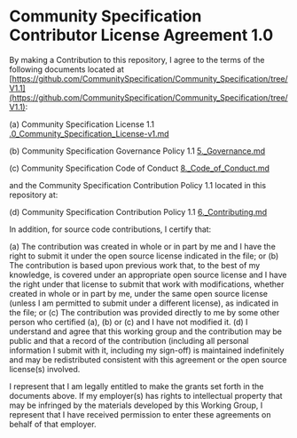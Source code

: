 # Community Specification Contributor License Agreement 1.0

By making a Contribution to this repository, I agree to the terms of the following documents located at [https://github.com/CommunitySpecification/Community_Specification/tree/V1.1](https://github.com/CommunitySpecification/Community_Specification/tree/V1.1):

(a) Community Specification License 1.1 [.0_Community_Specification_License-v1.md](https://github.com/CommunitySpecification/Community_Specification/blob/V1.1/1._Community_Specification_License.md)

(b) Community Specification Governance Policy 1.1 [5._Governance.md](https://github.com/CommunitySpecification/Community_Specification/blob/V1.1/5._Governance.md)

(c) Community Specification Code of Conduct [8._Code_of_Conduct.md](https://github.com/CommunitySpecification/Community_Specification/blob/V1.1/8._Code_of_Conduct.md)

and the Community Specification Contribution Policy 1.1 located in this repository at:

(d) Community Specification Contribution Policy 1.1 [6._Contributing.md](./6._Contributing.md)


In addition, for source code contributions, I certify that:

(a) The contribution was created in whole or in part by me and I have the right to submit it under the open source license indicated in the file; or (b) The contribution is based upon previous work that, to the best  of my knowledge, is covered under an appropriate open source license and I have the right under that license to submit that work with modifications, whether created in whole or in part by me, under the same open source license (unless I am permitted to submit under a different license), as indicated in the file; or (c) The contribution was provided directly to me by some other person who certified (a), (b) or (c) and I have not modified it. (d) I understand and agree that this working group and the contribution may be public and that a record of the contribution (including all personal information I submit with it, including my sign-off) is maintained indefinitely and may be redistributed consistent with this agreement or the open source license(s) involved.

I represent that I am legally entitled to make the grants set forth in the documents above.  If my employer(s) has rights to intellectual property that may be infringed by the materials developed by this Working Group, I represent that I have received permission to enter these agreements on behalf of that employer.
